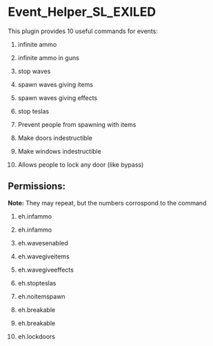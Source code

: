 # Event_Helper_SL_EXILED
This plugin provides 10 useful commands for events:

1. infinite ammo

2. infinite ammo in guns

3. stop waves

4. spawn waves giving items

5. spawn waves giving effects

6. stop teslas

7. Prevent people from spawning with items

8. Make doors indestructible

9. Make windows indestructible

10. Allows people to lock any door (like bypass)

## Permissions:
**Note:** They may repeat, but the numbers corrospond to the command

1. eh.infammo

2. eh.infammo

3. eh.wavesenabled

4. eh.wavegiveitems

5. eh.wavegiveeffects

6. eh.stopteslas

7. eh.noitemspawn

8. eh.breakable

9. eh.breakable

10. eh.lockdoors